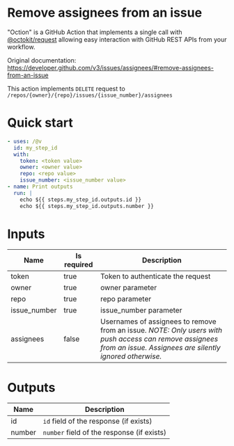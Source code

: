 # Remove assignees from an issue

"Oction" is a GitHub Action that implements a single call with 
[@octokit/request](https://www.npmjs.com/package/@octokit/request)
allowing easy interaction with GitHub REST APIs from your workflow.

Original documentation: https://developer.github.com/v3/issues/assignees/#remove-assignees-from-an-issue

This action implements `DELETE` request to `/repos/{owner}/{repo}/issues/{issue_number}/assignees`


# Quick start

```yaml
- uses: /@v
  id: my_step_id
  with:
    token: <token value>
    owner: <owner value>
    repo: <repo value>
    issue_number: <issue_number value>
- name: Print outputs
  run: |
    echo ${{ steps.my_step_id.outputs.id }}
    echo ${{ steps.my_step_id.outputs.number }}
```


# Inputs

| Name | Is required | Description |
|---|---|---|
|token|true|Token to authenticate the request
|owner|true|owner parameter
|repo|true|repo parameter
|issue_number|true|issue_number parameter
|assignees|false|Usernames of assignees to remove from an issue. _NOTE: Only users with push access can remove assignees from an issue. Assignees are silently ignored otherwise._

# Outputs

| Name | Description |
|---|---|
|id|`id` field of the response (if exists)|
|number|`number` field of the response (if exists)|


